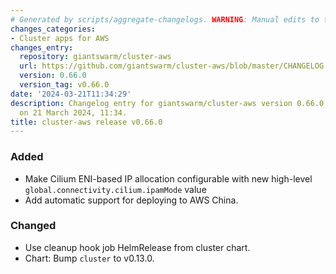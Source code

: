 ```yaml
---
# Generated by scripts/aggregate-changelogs. WARNING: Manual edits to this files will be overwritten.
changes_categories:
- Cluster apps for AWS
changes_entry:
  repository: giantswarm/cluster-aws
  url: https://github.com/giantswarm/cluster-aws/blob/master/CHANGELOG.md#0660---2024-03-21
  version: 0.66.0
  version_tag: v0.66.0
date: '2024-03-21T11:34:29'
description: Changelog entry for giantswarm/cluster-aws version 0.66.0, published
  on 21 March 2024, 11:34.
title: cluster-aws release v0.66.0
---
```


### Added
- Make Cilium ENI-based IP allocation configurable with new high-level `global.connectivity.cilium.ipamMode` value
- Add automatic support for deploying to AWS China.
### Changed
- Use cleanup hook job HelmRelease from cluster chart.
- Chart: Bump `cluster` to v0.13.0.
